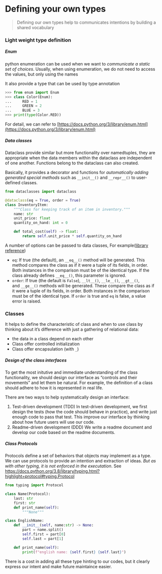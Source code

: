 # Defining your own types
>Defining our own types help to communicates intentions by building a shared vocabulary

### Light weight type definition
##### Enum
python enumeration can be used when we want to *communicate a static set of choices*. Usually, when using enumeration, we do not need to access the values, but only using the names

It also provide a type that can be used by type annotation
```python
>>> from enum import Enum
>>> class Color(Enum):
...     RED = 1
...     GREEN = 2
...     BLUE = 3
>>> print(type(Color.RED))
```
For detail, we can refer to [https://docs.python.org/3/library/enum.html](https://docs.python.org/3/library/enum.html)

##### Data classes
Dataclass provide similar but more functionality over namedtuples, they are appropriate when the data members within the dataclass are independent of one another. Functions belong to the dataclass can also created.

Basically, it provides a decorator and functions for *automatically adding generated special methods* such as `__init__()` and `__repr__()` to user-defined classes.
```python
from dataclasses import dataclass

@dataclass(eq = True, order = True)
class InventoryItem:
    """Class for keeping track of an item in inventory."""
    name: str
    unit_price: float
    quantity_on_hand: int = 0

    def total_cost(self) -> float:
        return self.unit_price * self.quantity_on_hand
```
A number of options can be passed to data classes, For example([library reference](https://docs.python.org/3/library/dataclasses.html))
- `eq`: If true (the default), an `__eq__()` method will be generated. This method compares the class as if it were a tuple of its fields, in order. Both instances in the comparison must be of the identical type. If the class already defines `__eq__()`, this parameter is ignored.   
- `order`: If true (the default is `False`), `__lt__()`, `__le__()`, `__gt__()`, and `__ge__()` methods will be generated. These compare the class as if it were a tuple of its fields, in order. Both instances in the comparison must be of the identical type. If `order` is true and `eq` is false, a value error is raised.

### Classes
It helps to define the characteristic of class and when to use class by thinking about it’s difference with just a gathering of relational data:
- the data in a class depend on each other
- Class offer controlled initialization
- Class offer encapsulation (with `_`)

##### Design of the class interfaces
To get the most initutive and immediate understanding of the class functionality, we should design our interface as “controls and their movements” and let them be natural. For example, the definition of a class should adhere to how it is represented in real life. 

There are two ways to help systematically design an interface:
1. Test-driven development (TDD)
	In test-driven development, we first design the tests (how the code should behave in practice), and write just enough code to pass that test. This improve our interface by thinking about how future users will use our code.
2. Readme-driven development (DDD)
    We write a readme document and develop our code based on the readme documents.

##### Class Protocols
Protocols define a set of behaviors that objects may implement as a type. We can use protocols to provide an intention and extraction of ideas. *But as with other typing, it is not enforced in the executation*. See https://docs.python.org/3.8/library/typing.html?highlight=protocol#typing.Protocol

```python
from typing import Protocol

class Name(Protocol):
    last: str
    first: str
    def print_name(self):
        """None"""

class EnglishName:
    def __init__(self, name:str) -> None:
        part = name.split()
        self.first = part[0]
        self.last = part[1]

    def print_name(self):
        print(f"english name: {self.first} {self.last}")
```

There is a cost in adding all these type hinting to our codes, but it clearly express our intent and make future maintaince easier. 